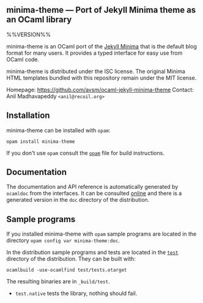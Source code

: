 minima-theme — Port of Jekyll Minima theme as an OCaml library
--------------------------------------------------------------
%%VERSION%%

minima-theme is an OCaml port of the [Jekyll Minima](https://github.com/jekyll/minima)
that is the default blog format for many users.  It provides a typed interface for
easy use from OCaml code.

minima-theme is distributed under the ISC license.  The original Minima
HTML templates bundled with this repository remain under the MIT license.

Homepage: <https://github.com/avsm/ocaml-jekyll-minima-theme>
Contact: Anil Madhavapeddy `<anil@recoil.org>`

## Installation

minima-theme can be installed with `opam`:

    opam install minima-theme

If you don't use `opam` consult the [`opam`](opam) file for build
instructions.

## Documentation

The documentation and API reference is automatically generated by
`ocamldoc` from the interfaces. It can be consulted [online][doc]
and there is a generated version in the `doc` directory of the
distribution.

[doc]: http://docs.mirage.io/minima-theme/

## Sample programs

If you installed minima-theme with `opam` sample programs are located in
the directory `opam config var minima-theme:doc`.

In the distribution sample programs and tests are located in the
[`test`](test) directory of the distribution. They can be built with:

    ocamlbuild -use-ocamlfind test/tests.otarget

The resulting binaries are in `_build/test`.

- `test.native` tests the library, nothing should fail.
